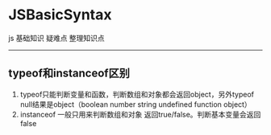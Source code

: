 # JSBasicSyntax
js 基础知识 疑难点 整理知识点
***
## typeof和instanceof区别
1. typeof只能判断变量和函数，判断数组和对象都会返回object，另外typeof null结果是object（boolean number string undefined function object）
2. instanceof 一般只用来判断数组和对象 返回true/false。判断基本变量会返回false

